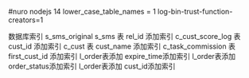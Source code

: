 #nuro
nodejs 14
lower_case_table_names = 1
log-bin-trust-function-creators=1

数据库索引
s_sms_original 
s_sms 表 rel_id 添加索引 
c_cust_score_log 表 cust_id 添加索引 
c_cust 表 cust_name 添加索引 
c_task_commission 表 first_cust_id 添加索引 
l_order表添加 expire_time添加索引 
l_order表添加 order_status添加索引
l_order表添加 cust_id添加索引
